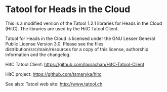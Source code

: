 Tatool for Heads in the Cloud
===============

This is a modified version of the Tatool 1.2.1 libraries for Heads in the Cloud (HitC).
The libraries are used by the HitC Tatool Client.

Tatool for Heads in the Cloud is licensed under the GNU Lesser General Public License Version 3.0.
Please see the files distribution/src/main/resources for a copy of this license, authorship information and the changelog. 

HitC Tatool Client: https://github.com/laurachan/HitC-Tatool-Client

HitC project: https://github.com/tsmaryka/hitc

See also: 
Tatool web site: http://www.tatool.ch